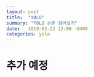 ```yaml
---
layout: post
title:  "YOLO"
summary: "YOLO 논문 읽어보기"
date:   2019-03-23 13:00 -0400
categories: yolo
---
```


# 추가 예정
